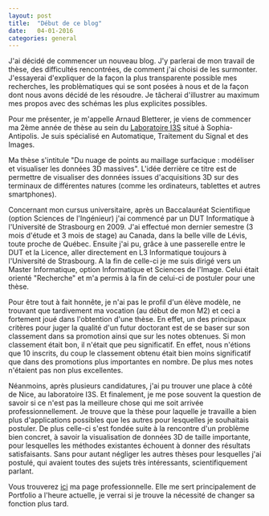 ```yaml
---
layout: post
title:  "Début de ce blog"
date:   04-01-2016
categories: general
---
```

J'ai décidé de commencer un nouveau blog. J'y parlerai de mon travail de thèse, des difficultés rencontrées, de comment j'ai choisi de les surmonter. J'essayerai d'expliquer de la façon la plus transparente possible mes recherches, les problèmatiques qui se sont posées à nous et de la façon dont nous avons décidé de les résoudre. Je tâcherai d'illustrer au maximum mes propos avec des schémas les plus explicites possibles.

Pour me présenter, je m'appelle Arnaud Bletterer, je viens de commencer ma 2ème année de thèse au sein du [Laboratoire I3S][i3s-laboratoire] situé à Sophia-Antipolis. Je suis spécialisé en Automatique, Traitement du Signal et des Images.

Ma thèse s'intitule "Du nuage de points au maillage surfacique : modéliser et visualiser les données 3D massives". L'idée derrière ce titre est de permettre de visualiser des données issues d'acquisitions 3D sur des terminaux de différentes natures (comme les ordinateurs, tablettes et autres smartphones).

Concernant mon cursus universitaire, après un Baccalauréat Scientifique (option Sciences de l'Ingénieur) j'ai commencé par un DUT Informatique à l'Université de Strasbourg en 2009.
J'ai effectué mon dernier semestre (3 mois d'étude et 3 mois de stage) au Canada, dans la belle ville de Lévis, toute proche de Québec.
Ensuite j'ai pu, grâce à une passerelle entre le DUT et la Licence, aller directement en L3 Informatique toujours à l'Université de Strasbourg.
A la fin de celle-ci je me suis dirigé vers un Master Informatique, option Informatique et Sciences de l'Image.
Celui était orienté "Recherche" et m'a permis à la fin de celui-ci de postuler pour une thèse.

Pour être tout à fait honnête, je n'ai pas le profil d'un élève modèle, ne trouvant que tardivement ma vocation (au début de mon M2) et ceci a fortement joué dans l'obtention d'une thèse. En effet, un des principaux critères pour juger la qualité d'un futur doctorant est de se baser sur son classement dans sa promotion ainsi que sur les notes obtenues. Si mon classement était bon, il n'était que peu significatif. En effet, nous n'étions que 10 inscrits, du coup le classement obtenu était bien moins significatif que dans des promotions plus importantes en nombre. De plus mes notes n'étaient pas non plus excellentes.

Néanmoins, après plusieurs candidatures, j'ai pu trouver une place à côté de Nice, au laboratoire I3S.
Et finalement, je me pose souvent la question de savoir si ce n'est pas la meilleure chose qui me soit arrivée professionnellement.
Je trouve que la thèse pour laquelle je travaille a bien plus d'applications possibles que les autres pour lesquelles je souhaitais postuler.
De plus celle-ci s'est fondée suite à la rencontre d'un problème bien concret, à savoir la visualisation de données 3D de taille importante, pour lesquelles les méthodes existantes échouent à donner des résultats satisfaisants.
Sans pour autant négliger les autres thèses pour lesquelles j'ai postulé, qui avaient toutes des sujets très intéressants, scientifiquement parlant.

Vous trouverez [ici][i3s-blettere] ma page professionnelle. Elle me sert principalement de Portfolio a l'heure actuelle, je verrai si je trouve la nécessité de changer sa fonction plus tard.

[i3s-blettere]: http://i3s.unice.fr/~blettere
[i3s-laboratoire]: http://i3s.unice.fr
